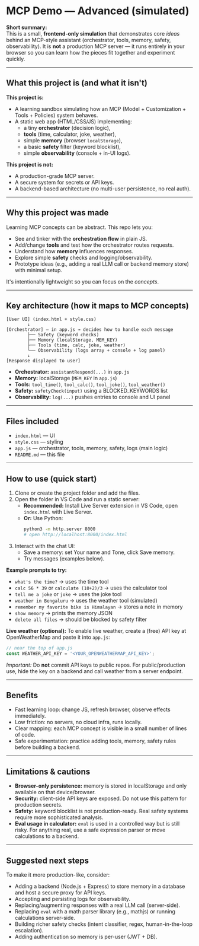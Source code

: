 # MCP Demo — Advanced (simulated)

**Short summary:**  
This is a small, **frontend-only simulation** that demonstrates core *ideas* behind an MCP-style assistant (orchestrator, tools, memory, safety, observability). It is **not** a production MCP server — it runs entirely in your browser so you can learn how the pieces fit together and experiment quickly.

---

## What this project is (and what it isn't)

**This project is:**
- A learning sandbox simulating how an MCP (Model + Customization + Tools + Policies) system behaves.
- A static web app (HTML/CSS/JS) implementing:
    - a tiny **orchestrator** (decision logic),
    - **tools** (time, calculator, joke, weather),
    - simple **memory** (browser `localStorage`),
    - a basic **safety** filter (keyword blocklist),
    - simple **observability** (console + in-UI logs).

**This project is not:**
- A production-grade MCP server.
- A secure system for secrets or API keys.
- A backend-based architecture (no multi-user persistence, no real auth).

---

## Why this project was made

Learning MCP concepts can be abstract. This repo lets you:
- See and tinker with the **orchestration flow** in plain JS.
- Add/change **tools** and test how the orchestrator routes requests.
- Understand how **memory** influences responses.
- Explore simple **safety** checks and logging/observability.
- Prototype ideas (e.g., adding a real LLM call or backend memory store) with minimal setup.

It's intentionally lightweight so you can focus on the *concepts*.

---

## Key architecture (how it maps to MCP concepts)

```
[User UI] (index.html + style.css)
        ↓
[Orchestrator] — in app.js → decides how to handle each message
        ├── Safety (keyword checks)
        ├── Memory (localStorage, MEM_KEY)
        ├── Tools (time, calc, joke, weather)
        └── Observability (logs array + console + log panel)
        ↓
[Response displayed to user]
```

- **Orchestrator:** `assistantRespond(...)` in `app.js`  
- **Memory:** localStorage (`MEM_KEY` in `app.js`)  
- **Tools:** `tool_time()`, `tool_calc()`, `tool_joke()`, `tool_weather()`  
- **Safety:** `safetyCheck(input)` using a BLOCKED_KEYWORDS list  
- **Observability:** `log(...)` pushes entries to console and UI panel

---

## Files included

- `index.html` — UI
- `style.css` — styling
- `app.js` — orchestrator, tools, memory, safety, logs (main logic)
- `README.md` — this file

---

## How to use (quick start)

1. Clone or create the project folder and add the files.
2. Open the folder in VS Code and run a static server:
   - **Recommended:** Install Live Server extension in VS Code, open `index.html` with Live Server.
   - **Or:** Use Python:
     ```bash
     python3 -m http.server 8000
     # open http://localhost:8000/index.html
     ```
3. Interact with the chat UI:
   - Save a memory: set Your name and Tone, click Save memory.
   - Try messages (examples below).

**Example prompts to try:**
- `what's the time?` → uses the time tool
- `calc 56 * 39` or `calculate (10+2)/3` → uses the calculator tool
- `tell me a joke` or `joke` → uses the joke tool
- `weather in Bengaluru` → uses the weather tool (simulated)
- `remember my favorite bike is Himalayan` → stores a note in memory
- `show memory` → prints the memory JSON
- `delete all files` → should be blocked by safety filter

**Live weather (optional):**
To enable live weather, create a (free) API key at OpenWeatherMap and paste it into `app.js`:
```js
// near the top of app.js
const WEATHER_API_KEY = '<YOUR_OPENWEATHERMAP_API_KEY>';
```
*Important:* Do **not** commit API keys to public repos. For public/production use, hide the key on a backend and call weather from a server endpoint.

---

## Benefits

- Fast learning loop: change JS, refresh browser, observe effects immediately.
- Low friction: no servers, no cloud infra, runs locally.
- Clear mapping: each MCP concept is visible in a small number of lines of code.
- Safe experimentation: practice adding tools, memory, safety rules before building a backend.

---

## Limitations & cautions

- **Browser-only persistence:** memory is stored in localStorage and only available on that device/browser.
- **Security:** client-side API keys are exposed. Do not use this pattern for production secrets.
- **Safety:** keyword blocklist is not production-ready. Real safety systems require more sophisticated analysis.
- **Eval usage in calculator:** `eval` is used in a controlled way but is still risky. For anything real, use a safe expression parser or move calculations to a backend.

---

## Suggested next steps

To make it more production-like, consider:
- Adding a backend (Node.js + Express) to store memory in a database and host a secure proxy for API keys.
- Accepting and persisting logs for observability.
- Replacing/augmenting responses with a real LLM call (server-side).
- Replacing `eval` with a math parser library (e.g., mathjs) or running calculations server-side.
- Building richer safety checks (intent classifier, regex, human-in-the-loop escalation).
- Adding authentication so memory is per-user (JWT + DB).

